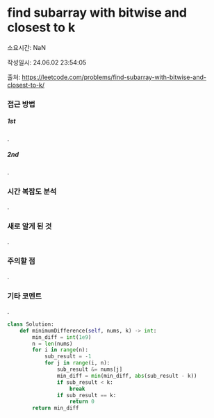 # find subarray with bitwise and closest to k

소요시간: NaN

작성일시: 24.06.02 23:54:05

출처: https://leetcode.com/problems/find-subarray-with-bitwise-and-closest-to-k/

### 접근 방법
##### 1st
.

##### 2nd
.

### 시간 복잡도 분석
.

### 새로 알게 된 것
.

### 주의할 점
.

### 기타 코멘트
.

```python
class Solution:
    def minimumDifference(self, nums, k) -> int:
        min_diff = int(1e9)
        n = len(nums)
        for i in range(n):
            sub_result = -1
            for j in range(i, n):
                sub_result &= nums[j]
                min_diff = min(min_diff, abs(sub_result - k))
                if sub_result < k:
                    break
                if sub_result == k:
                    return 0
        return min_diff
```
